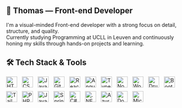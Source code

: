 ## 🦝 Thomas — Front-end Developer

I'm a visual-minded Front-end developer with a strong focus on detail, structure, and quality. </br>
Currently studying Programming at UCLL in Leuven and continuously honing my skills through hands-on projects and learning.

## 🛠️ Tech Stack & Tools

<div style="display: flex; flex-wrap: wrap; align-items: center; gap: 0.625rem;">
  <img align="left" alt="HTML5" width="30px" src="https://cdn.jsdelivr.net/gh/devicons/devicon@latest/icons/html5/html5-original.svg" />
  <img align="left" alt="CSS3" width="30px" src="https://cdn.jsdelivr.net/gh/devicons/devicon@latest/icons/css3/css3-original.svg" />
  <img align="left" alt="JavaScript" width="30px" src="https://cdn.jsdelivr.net/gh/devicons/devicon@latest/icons/javascript/javascript-original.svg" />
  <img align="left" alt="Git" width="30px" src="https://cdn.jsdelivr.net/gh/devicons/devicon@latest/icons/git/git-original.svg" />
  <img align="left" alt="React" width="30px" src="https://cdn.jsdelivr.net/gh/devicons/devicon@latest/icons/react/react-original.svg" />
  <img align="left" alt="Angular" width="30px" src="https://cdn.jsdelivr.net/gh/devicons/devicon@latest/icons/angular/angular-original.svg" />
  <img align="left" alt="TypeScript" width="30px" src="https://cdn.jsdelivr.net/gh/devicons/devicon@latest/icons/typescript/typescript-original.svg" />
  <img align="left" alt="NodeJS" width="30px" src="https://cdn.jsdelivr.net/gh/devicons/devicon@latest/icons/nodejs/nodejs-original-wordmark.svg" />
  <img align="left" alt="WordPress" width="30px" src="https://cdn.jsdelivr.net/gh/devicons/devicon@latest/icons/wordpress/wordpress-plain.svg" />
  <img align="left" alt="Drupal" width="30px" src="https://cdn.jsdelivr.net/gh/devicons/devicon@latest/icons/drupal/drupal-original.svg" />
  <img align="left" alt="Bootstrap" width="30px" src="https://cdn.jsdelivr.net/gh/devicons/devicon@latest/icons/bootstrap/bootstrap-original.svg" />
  <img align="left" alt="Tailwind CSS" width="30px" src="https://cdn.jsdelivr.net/gh/devicons/devicon@latest/icons/tailwindcss/tailwindcss-original.svg" />
  <img align="left" alt="PHP" width="30px" src="https://cdn.jsdelivr.net/gh/devicons/devicon@latest/icons/php/php-original.svg" />
  <img align="left" alt="Java" width="30px" src="https://cdn.jsdelivr.net/gh/devicons/devicon@latest/icons/java/java-original.svg" />
  <img align="left" alt="Spring" width="30px" src="https://cdn.jsdelivr.net/gh/devicons/devicon@latest/icons/spring/spring-original.svg" />       
  <img align="left" alt="C#" width="30px" src="https://cdn.jsdelivr.net/gh/devicons/devicon@latest/icons/csharp/csharp-original.svg" />
  <img align="left" alt=".NET" width="30px" src="https://cdn.jsdelivr.net/gh/devicons/devicon@latest/icons/dotnetcore/dotnetcore-original.svg" />
  <img align="left" alt="Azure DevOps" width="30px" src="https://cdn.jsdelivr.net/gh/devicons/devicon@latest/icons/azuredevops/azuredevops-original.svg" />
  <img align="left" alt="Docker" width="30px" src="https://cdn.jsdelivr.net/gh/devicons/devicon@latest/icons/docker/docker-original.svg" />
  <img align="left" alt="Microsoft SQL Server" width="30px" src="https://cdn.jsdelivr.net/gh/devicons/devicon@latest/icons/microsoftsqlserver/microsoftsqlserver-original.svg" />
</div>

  
<br />
<br />

<!--
## 📊 GitHub Stats
![Anurag's GitHub stats](https://github-readme-stats.vercel.app/api?username=thomaspoleyn&show_icons=true&theme=transparent)


                
<!--
**thomaspoleyn/thomaspoleyn** is a ✨ _special_ ✨ repository because its `README.md` (this file) appears on your GitHub profile.

Here are some ideas to get you started:

- 🔭 I’m currently working on ...
- 🌱 I’m currently learning ...
- 👯 I’m looking to collaborate on ...
- 🤔 I’m looking for help with ...
- 💬 Ask me about ...
- 📫 How to reach me: ...
- 😄 Pronouns: ...
- ⚡ Fun fact: ...

---

![HTML5](https://img.shields.io/badge/html5-%23E34F26.svg?style=for-the-badge&logo=html5&logoColor=white)
![CSS3](https://img.shields.io/badge/css3-%231572B6.svg?style=for-the-badge&logo=css3&logoColor=white)
![JavaScript](https://img.shields.io/badge/javascript-%23323330.svg?style=for-the-badge&logo=javascript&logoColor=%23F7DF1E)
![Bootstrap](https://img.shields.io/badge/bootstrap-%238511FA.svg?style=for-the-badge&logo=bootstrap&logoColor=white)
![Git](https://img.shields.io/badge/git-%23F05033.svg?style=for-the-badge&logo=git&logoColor=white)
![Angular](https://img.shields.io/badge/angular-%23DD0031.svg?style=for-the-badge&logo=angular&logoColor=white)
![TypeScript](https://img.shields.io/badge/typescript-%23007ACC.svg?style=for-the-badge&logo=typescript&logoColor=white)
![NodeJS](https://img.shields.io/badge/node.js-6DA55F?style=for-the-badge&logo=node.js&logoColor=white)
![WordPress](https://img.shields.io/badge/WordPress-%23117AC9.svg?style=for-the-badge&logo=WordPress&logoColor=white)
![MicrosoftSQLServer](https://img.shields.io/badge/Microsoft%20SQL%20Server-CC2927?style=for-the-badge&logo=microsoft%20sql%20server&logoColor=white)
![C#](https://img.shields.io/badge/c%23-%23239120.svg?style=for-the-badge&logo=csharp&logoColor=white)
![.Net](https://img.shields.io/badge/.NET-5C2D91?style=for-the-badge&logo=.net&logoColor=white)
![Java](https://img.shields.io/badge/java-%23ED8B00.svg?style=for-the-badge&logo=openjdk&logoColor=white)
![Spring](https://img.shields.io/badge/spring-%236DB33F.svg?style=for-the-badge&logo=spring&logoColor=white)

-->
